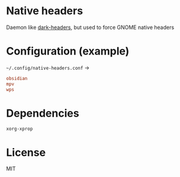 # Native headers
Daemon like [dark-headers](https://github.com/catvitalio/dark-headers), but used to force GNOME native headers

# Configuration (example)
`~/.config/native-headers.conf` ->
```gtk-dark.conf
obsidian
mpv
wps
```

# Dependencies
`xorg-xprop`

# License
MIT

